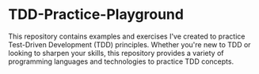 # TDD-Practice-Playground
This repository contains examples and exercises I've created to practice Test-Driven Development (TDD) principles. Whether you're new to TDD or looking to sharpen your skills, this repository provides a variety of programming languages and technologies to practice TDD concepts.
